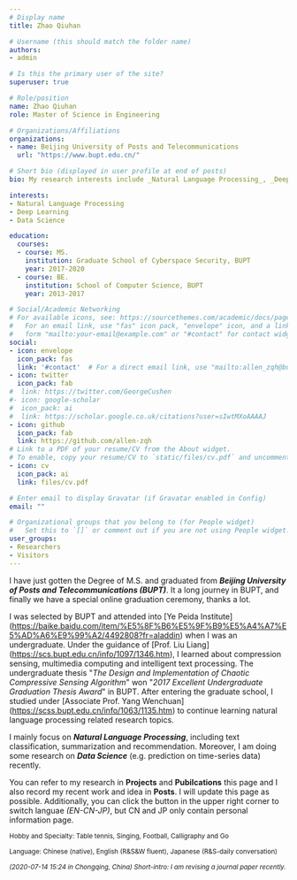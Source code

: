 ```yaml
---
# Display name
title: Zhao Qiuhan

# Username (this should match the folder name)
authors:
- admin

# Is this the primary user of the site?
superuser: true

# Role/position
name: Zhao Qiuhan
role: Master of Science in Engineering

# Organizations/Affiliations
organizations:
- name: Beijing University of Posts and Telecommunications
  url: "https://www.bupt.edu.cn/"

# Short bio (displayed in user profile at end of posts)
bio: My research interests include _Natural Language Processing_, _Deep Learning_ and _Data Science_. If you get interets in my research topics, please contact me as allen_zqh@bupt.edu.cn.

interests:
- Natural Language Processing
- Deep Learning
- Data Science

education:
  courses:
  - course: MS.
    institution: Graduate School of Cyberspace Security, BUPT
    year: 2017-2020
  - course: BE.
    institution: School of Computer Science, BUPT
    year: 2013-2017

# Social/Academic Networking
# For available icons, see: https://sourcethemes.com/academic/docs/page-builder/#icons
#   For an email link, use "fas" icon pack, "envelope" icon, and a link in the
#   form "mailto:your-email@example.com" or "#contact" for contact widget.
social:
- icon: envelope
  icon_pack: fas
  link: '#contact'  # For a direct email link, use "mailto:allen_zqh@bupt.edu.cn".
- icon: twitter
  icon_pack: fab
#  link: https://twitter.com/GeorgeCushen
#- icon: google-scholar
#  icon_pack: ai
#  link: https://scholar.google.co.uk/citations?user=sIwtMXoAAAAJ
- icon: github
  icon_pack: fab
  link: https://github.com/allen-zqh
# Link to a PDF of your resume/CV from the About widget.
# To enable, copy your resume/CV to `static/files/cv.pdf` and uncomment the lines below.
- icon: cv
  icon_pack: ai
  link: files/cv.pdf

# Enter email to display Gravatar (if Gravatar enabled in Config)
email: ""

# Organizational groups that you belong to (for People widget)
#   Set this to `[]` or comment out if you are not using People widget.
user_groups:
- Researchers
- Visitors
---
```


I have just gotten the Degree of M.S. and graduated from **_Beijing University of Posts and Telecommunications (BUPT)_**. It a long journey in BUPT, and finally we have a special online graduation ceremony, thanks a lot. 

I was selected by BUPT and attended into [Ye Peida Institute] (https://baike.baidu.com/item/%E5%8F%B6%E5%9F%B9%E5%A4%A7%E5%AD%A6%E9%99%A2/4492808?fr=aladdin) when I was an undergraduate. Under the guidance of [Prof. Liu Liang] (https://scs.bupt.edu.cn/info/1097/1346.htm), I learned about compression sensing, multimedia computing and intelligent text processing. The undergraduate thesis "_The Design and Implementation of Chaotic Compressive Sensing Algorithm_" won "_2017 Excellent Undergraduate Graduation Thesis Award_" in BUPT. After entering the graduate school, I studied under [Associate Prof. Yang Wenchuan] (https://scss.bupt.edu.cn/info/1063/1135.htm) to continue learning natural language processing related research topics.

I mainly focus on **_Natural Language Processing_**, including text classification, summarization and recommendation. Moreover, I am doing some research on **_Data Science_** (e.g. prediction on time-series data) recently.

You can refer to my research in **Projects** and **Pubilcations** this page and I also record my recent work and idea in **Posts**. I will update this page as possible. Additionally, you can click the button in the upper right corner to switch languae _(EN-CN-JP)_, but CN and JP only contain personal information page.

<small>Hobby and Specialty: Table tennis, Singing, Football, Calligraphy and Go</small>

<small>Language: Chinese (native), English (R&S&W fluent), Japanese (R&S-daily conversation)</small>

_<small>(2020-07-14 15:24 in Chongqing, China) Short-intro: I am revising a journal paper recently. </small>_
